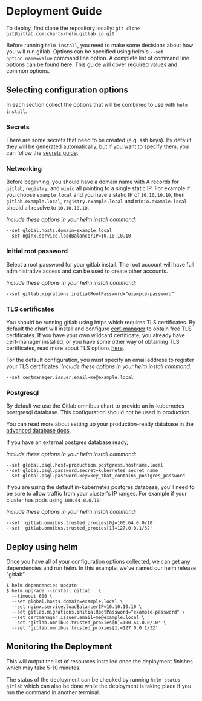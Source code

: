 # Deployment Guide

To deploy, first clone the repository locally: `git clone git@gitlab.com:charts/helm.gitlab.io.git`

Before running `helm install`, you need to make some decisions about how you will run gitlab.
Options can be specified using helm's `--set option.name=value` command line option.
A complete list  of command line options can be found [here](./command-line-options.md).
This guide will cover required values and common options.

## Selecting configuration options

In each section collect the options that will be combined to use with `helm install`.

### Secrets

There are some secrets that need to be created (e.g. ssh keys). By default they will be generated automatically, but if you want to specify them, you can follow the [secrets guide](secrets.md).

### Networking

Before beginning, you should have a domain name with A records for `gitlab`,
`registry`, and `minio` all pointing to a single static IP. For example if you choose
`example.local` and you have a static IP of `10.10.10.10`, then `gitlab.example.local`,
`registry.example.local` and `minio.example.local` should all resolve to `10.10.10.10`.

*Include these options in your helm install command:*
```
--set global.hosts.domain=example.local
--set nginx.service.loadBalancerIP=10.10.10.10
```

### Initial root password

Select a root password for your gitlab install. The root account will have full
administrative access and can be used to create other accounts.

*Include these options in your helm install command:*
```
--set gitlab.migrations.initialRootPassword="example-password"
```

### TLS certificates

You should be running gitlab using https which requires TLS certificates. By default the
chart will install and configure [cert-manager](https://github.com/jetstack/cert-manager)
to obtain free TLS certificates.
If you have your own wildcard certificate, you already have cert-manager installed, or you
have some other way of obtaining TLS certificates, read more about TLS options [here](./tls.md).

For the default configuration, you must specify an email address to register your TLS
certificates.
*Include these options in your helm install command:*
```
--set certmanager.issuer.email=me@example.local
```

### Postgresql

By default we use the Gitlab omnibus chart to provide an in-kubernetes postgresql database. This
configuration should not be used in production.

You can read more about setting up your production-ready database in the [advanced database docs](../advanced/external-db/README.md).

If you have an external postgres database ready,

*Include these options in your helm install command:*
```
--set global.psql.host=production.postgress.hostname.local
--set global.psql.password.secret=kubernetes_secret_name
--set global.psql.password.key=key_that_contains_postgres_password
```

If you are using the default in-kubernetes postgres database, you'll need to be sure to allow traffic
from your cluster's IP ranges. For example if your cluster has pods using `100.64.0.0/10`:

*Include these options in your helm install command:*
```
--set 'gitlab.omnibus.trusted_proxies[0]=100.64.0.0/10'
--set 'gitlab.omnibus.trusted_proxies[1]=127.0.0.1/32'
```

## Deploy using helm

Once you have all of your configuration options collected, we can get any dependencies and
run helm. In this example, we've named our helm release "gitlab".

```
$ helm dependencies update
$ helm upgrade --install gitlab . \
  --timeout 600 \
  --set global.hosts.domain=example.local \
  --set nginx.service.loadBalancerIP=10.10.10.10 \
  --set gitlab.migrations.initialRootPassword="example-password" \
  --set certmanager.issuer.email=me@example.local \
  --set 'gitlab.omnibus.trusted_proxies[0]=100.64.0.0/10' \
  --set 'gitlab.omnibus.trusted_proxies[1]=127.0.0.1/32'
```

## Monitoring the Deployment

This will output the list of resources installed once the deployment finishes which may take 5-10 minutes.

The status of the deployment can be checked by running `helm status gitlab` which can also be done while
the deployment is taking place if you run the command in another terminal.

[secret-gl-certs]: secrets.md#gitlab-certificates
[secret-reg-certs]: secrets.md#registry-certificates
